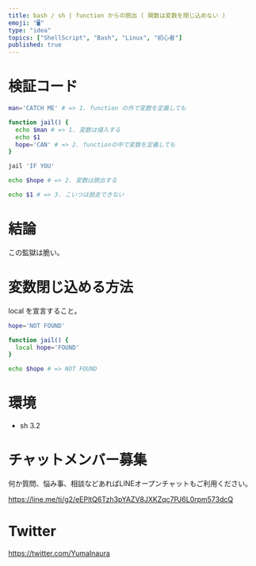 ```yaml
---
title: bash / sh | function からの脱出 ( 関数は変数を閉じ込めない )
emoji: "🖥"
type: "idea"
topics: ["ShellScript", "Bash", "Linux", "初心者"]
published: true
---
```


# 検証コード

```bash
man='CATCH ME' # => 1. function の外で変数を定義しても

function jail() {
  echo $man # => 1. 変数は侵入する
  echo $1
  hope='CAN' # => 2. functionの中で変数を定義しても
}

jail 'IF YOU'

echo $hope # => 2. 変数は脱出する

echo $1 # => 3. こいつは脱走できない
```

# 結論

この監獄は脆い。

# 変数閉じ込める方法

local を宣言すること。

```bash
hope='NOT FOUND'

function jail() {
  local hope='FOUND'
}

echo $hope # => NOT FOUND
```

# 環境

- sh 3.2








<!-- Update From Qiita API -->

# チャットメンバー募集


何か質問、悩み事、相談などあればLINEオープンチャットもご利用ください。

https://line.me/ti/g2/eEPltQ6Tzh3pYAZV8JXKZqc7PJ6L0rpm573dcQ





# Twitter


https://twitter.com/YumaInaura


<!-- Update From Qiita API -->


